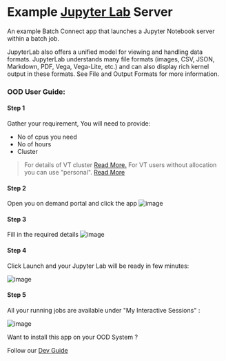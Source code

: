 # Example [Jupyter Lab](https://jupyterlab.readthedocs.io/en/stable/getting_started/overview.html) Server

An example Batch Connect app that launches a Jupyter Notebook server within a
batch job.

JupyterLab also offers a unified model for viewing and handling data formats. JupyterLab understands many file formats (images, CSV, JSON, Markdown, PDF, Vega, Vega-Lite, etc.) and can also display rich kernel output in these formats. See File and Output Formats for more information.


### OOD User Guide:
#### Step 1 
Gather your requirement, You will need to provide: 
- No of cpus you need  
- No of hours  
- Cluster
> For details of VT cluster [Read More.](https://arc-rtd.readthedocs.io/en/latest/resources/compute.html)
> For VT users without allocation you can use "personal". [Read More](https://arc-rtd.readthedocs.io/en/latest/usage/allocations.html#allocations)

#### Step 2 
Open you on demand portal and click the app
![image](https://user-images.githubusercontent.com/4628915/136077633-50ea6952-399f-494d-8ef9-244ed2d37fcd.png)

#### Step 3 
Fill in the required details 
![image](https://user-images.githubusercontent.com/4628915/136077790-7d857c16-c2f9-4cfa-9d02-a3b8d1f62fa0.png)

#### Step 4 

Click Launch and your Jupyter Lab will be ready in few minutes: 

![image](https://user-images.githubusercontent.com/4628915/136078123-747b32f3-c117-4113-a46a-e1d7f380d397.png)

#### Step 5 
All your running jobs are available under "My Interactive Sessions" :

![image](https://user-images.githubusercontent.com/4628915/136078473-372c3fb1-892c-4a74-ae00-91cd1b7e2868.png)


Want to install this app on your OOD System ? 

Follow our [Dev Guide](https://github.com/AdvancedResearchComputing/OnDemandApps/tree/main/bc_vt_ise3434/DevGuide.md)
